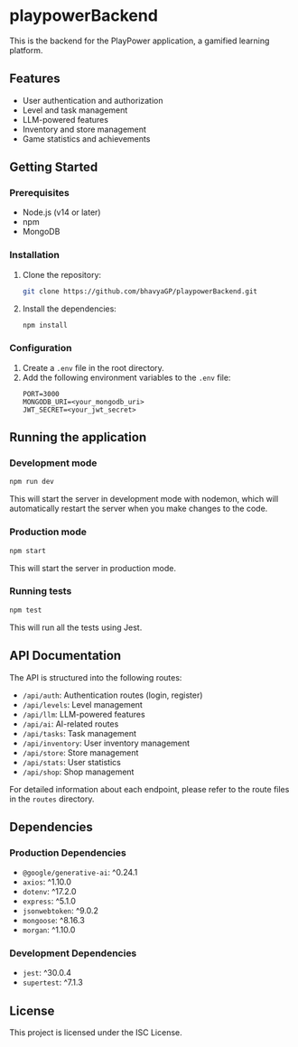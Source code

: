 # playpowerBackend

This is the backend for the PlayPower application, a gamified learning platform.

## Features

*   User authentication and authorization
*   Level and task management
*   LLM-powered features
*   Inventory and store management
*   Game statistics and achievements

## Getting Started

### Prerequisites

*   Node.js (v14 or later)
*   npm
*   MongoDB

### Installation

1.  Clone the repository:
    ```bash
    git clone https://github.com/bhavyaGP/playpowerBackend.git
    ```
2.  Install the dependencies:
    ```bash
    npm install
    ```

### Configuration

1.  Create a `.env` file in the root directory.
2.  Add the following environment variables to the `.env` file:
    ```
    PORT=3000
    MONGODB_URI=<your_mongodb_uri>
    JWT_SECRET=<your_jwt_secret>
    ```

## Running the application

### Development mode

```bash
npm run dev
```

This will start the server in development mode with nodemon, which will automatically restart the server when you make changes to the code.

### Production mode

```bash
npm start
```

This will start the server in production mode.

### Running tests

```bash
npm test
```

This will run all the tests using Jest.

## API Documentation

The API is structured into the following routes:

*   `/api/auth`: Authentication routes (login, register)
*   `/api/levels`: Level management
*   `/api/llm`: LLM-powered features
*   `/api/ai`: AI-related routes
*   `/api/tasks`: Task management
*   `/api/inventory`: User inventory management
*   `/api/store`: Store management
*   `/api/stats`: User statistics
*   `/api/shop`: Shop management

For detailed information about each endpoint, please refer to the route files in the `routes` directory.

## Dependencies

### Production Dependencies

*   `@google/generative-ai`: ^0.24.1
*   `axios`: ^1.10.0
*   `dotenv`: ^17.2.0
*   `express`: ^5.1.0
*   `jsonwebtoken`: ^9.0.2
*   `mongoose`: ^8.16.3
*   `morgan`: ^1.10.0

### Development Dependencies

*   `jest`: ^30.0.4
*   `supertest`: ^7.1.3

## License

This project is licensed under the ISC License.
